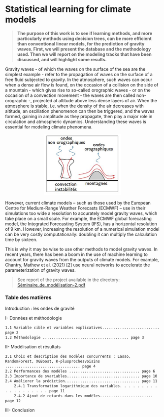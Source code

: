# Statistical learning for climate models

> **The purpose of this work is to see if learning methods, and more particularly methods using decision trees, can be more efficient than conventional linear models, for the prediction of gravity waves. First, we will present the database and the methodology used. Then we will report on the modeling tracks that have been discussed, and will highlight some results.**

Gravity waves - of which the waves on the surface of the sea are the simplest example - refer to the propagation of waves on the surface of a free fluid subjected to gravity. In the atmosphere, such waves can occur when a dense air flow is found, on the occasion of a collision on the side of a mountain - which gives rise to so-called orographic waves - or on the occasion of a convection movement - the waves are then called non-orographic -, projected at altitude above less dense layers of air. When the atmosphere is stable, i.e. when the density of the air decreases with altitude, an oscillation phenomenon can then be triggered, and the waves formed, gaining in amplitude as they propagate, then play a major role in circulation and atmospheric dynamics. Understanding these waves is essential for modeling climate phenomena.

<div style="text-align: center;">
    <img src="Figure 1.JPG" alt="onde" width="250" />
</div>

However, current climate models – such as those used by the European Centre for Medium-Range Weather Forecasts (ECMWF) – use in their simulations too wide a resolution to accurately model gravity waves, which take place on a small scale. For example, the ECMWF global forecasting model, the Integrated Forecasting System (IFS), has a horizontal resolution of 9 km. However, increasing the resolution of a numerical simulation model can be very costly computationally: doubling it can multiply the calculation time by sixteen.

This is why it may be wise to use other methods to model gravity waves. In recent years, there has been a boom in the use of machine learning to account for gravity waves from the outputs of climate models. For example, Chantry, Mathew et al. (2021) [2] use neural networks to accelerate the parameterization of gravity waves.

> See report of the project available in the directory:  [Séminaire_de_modélisation-2.pdf](./Séminaire_de_modélisation-2.pdf)
### Table des matières

Introduction : les ondes de gravité 

I- Données et méthodologie

    1.1 Variable cible et variables explicatives.......................... page 2 
    1.2 Méthodologie ....................................... page 3
    
II- Modélisation et résultats
  
    2.1 Choix et description des modèles concurrents : Lasso, RandomForest, XGBoost, K-plusprochesvoisins .................................. page 4
    2.2 Performances des modèles ................................ page 6
    2.3 Importance de svariables................................. page 10
    2.4 Améliorer la prédiction.................................. page 11 
        2.4.1 Transformation logarithmique des variables. . . . . . . . . . . . . . . . . . . page 11 
        2.4.2 Ajout de retards dans les modèles........................ page 12
    
III- Conclusion
